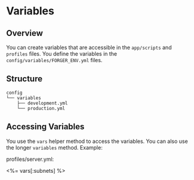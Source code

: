 # Variables

## Overview

You can create variables that are accessible in the `app/scripts` and `profiles` files.  You define the variables in the `config/variables/FORGER_ENV.yml` files.

## Structure

    config
    └── variables
        ├── development.yml
        └── production.yml

## Accessing Variables

You use the `vars` helper method to access the variables.  You can also use the longer `variables` method.  Example:

profiles/server.yml:


<%= vars[:subnets] %>
